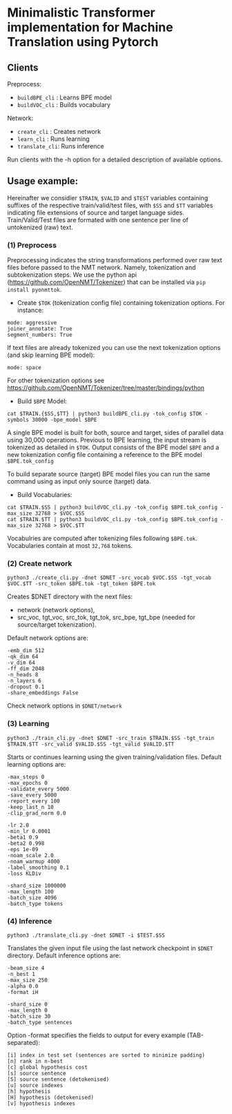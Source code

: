 # Minimalistic Transformer implementation for Machine Translation using Pytorch

## Clients

Preprocess:
* `buildBPE_cli` : Learns BPE model
* `buildVOC_cli` : Builds vocabulary

Network:
* `create_cli` : Creates network
* `learn_cli` : Runs learning 
* `translate_cli`: Runs inference

Run clients with the -h option for a detailed description of available options.

## Usage example:

Hereinafter we considier `$TRAIN`, `$VALID` and `$TEST` variables containing suffixes of the respective train/valid/test files, with `$SS` and `$TT` variables indicating file extensions of source and target language sides.
Train/Valid/Test files are formated with one sentence per line of untokenized (raw) text. 

### (1) Preprocess

Preprocessing indicates the string transformations performed over raw text files before passed to the NMT network. Namely, tokenization and subtokenization steps. We use the python api (https://github.com/OpenNMT/Tokenizer) that can be installed via `pip install pyonmttok`.

* Create `$TOK` (tokenization config file) containing tokenization options. For instance:
```
mode: aggressive
joiner_annotate: True
segment_numbers: True
```

If text files are already tokenized you can use the next tokenization options (and skip learning BPE model):
```
mode: space
```

For other tokenization options see https://github.com/OpenNMT/Tokenizer/tree/master/bindings/python 


* Build `$BPE` Model:
```
cat $TRAIN.{$SS,$TT} | python3 buildBPE_cli.py -tok_config $TOK -symbols 30000 -bpe_model $BPE
```
A single BPE model is built for both, source and target, sides of parallel data using 30,000 operations.
Previous to BPE learning, the input stream is tokenized as detailed in `$TOK`.
Output consists of the BPE model `$BPE` and a new tokenization config file containing a reference to the BPE model `$BPE.tok_config`

To build separate source (target) BPE model files you can run the same command using as input only source (target) data.

* Build Vocabularies:

```
cat $TRAIN.$SS | python3 buildVOC_cli.py -tok_config $BPE.tok_config -max_size 32768 > $VOC.$SS
cat $TRAIN.$TT | python3 buildVOC_cli.py -tok_config $BPE.tok_config -max_size 32768 > $VOC.$TT
```

Vocabulries are computed after tokenizing files following `$BPE.tok`. Vocabularies contain at most `32,768` tokens.

### (2) Create network

```
python3 ./create_cli.py -dnet $DNET -src_vocab $VOC.$SS -tgt_vocab $VOC.$TT -src_token $BPE.tok -tgt_token $BPE.tok
```

Creates $DNET directory with the next files: 
* network (network options), 
* src_voc, tgt_voc, src_tok, tgt_tok, src_bpe, tgt_bpe (needed for source/target tokenization).

Default network options are:
```
-emb_dim 512
-qk_dim 64
-v_dim 64
-ff_dim 2048
-n_heads 8
-n_layers 6
-dropout 0.1
-share_embeddings False
```

Check network options in `$DNET/network`

### (3) Learning
```
python3 ./train_cli.py -dnet $DNET -src_train $TRAIN.$SS -tgt_train $TRAIN.$TT -src_valid $VALID.$SS -tgt_valid $VALID.$TT
```

Starts or continues learning using the given training/validation files. Default learning options are:
```
-max_steps 0
-max_epochs 0
-validate_every 5000
-save_every 5000
-report_every 100
-keep_last_n 10
-clip_grad_norm 0.0
```
```
-lr 2.0
-min_lr 0.0001
-beta1 0.9
-beta2 0.998
-eps 1e-09
-noam_scale 2.0
-noam_warmup 4000
-label_smoothing 0.1
-loss KLDiv
```
```
-shard_size 1000000
-max_length 100
-batch_size 4096
-batch_type tokens
```

### (4) Inference
```
python3 ./translate_cli.py -dnet $DNET -i $TEST.$SS
```

Translates the given input file using the last network checkpoint in `$DNET` directory. Default inference options are:
```
-beam_size 4
-n_best 1
-max_size 250
-alpha 0.0
-format iH
```
```
-shard_size 0
-max_length 0
-batch_size 30
-batch_type sentences
```

Option -format specifies the fields to output for every example (TAB-separated):
```
[i] index in test set (sentences are sorted to minimize padding)
[n] rank in n-best
[c] global hypothesis cost
[s] source sentence
[S] source sentence (detokenised)
[u] source indexes
[h] hypothesis
[H] hypothesis (detokenised)
[v] hypothesis indexes
```




